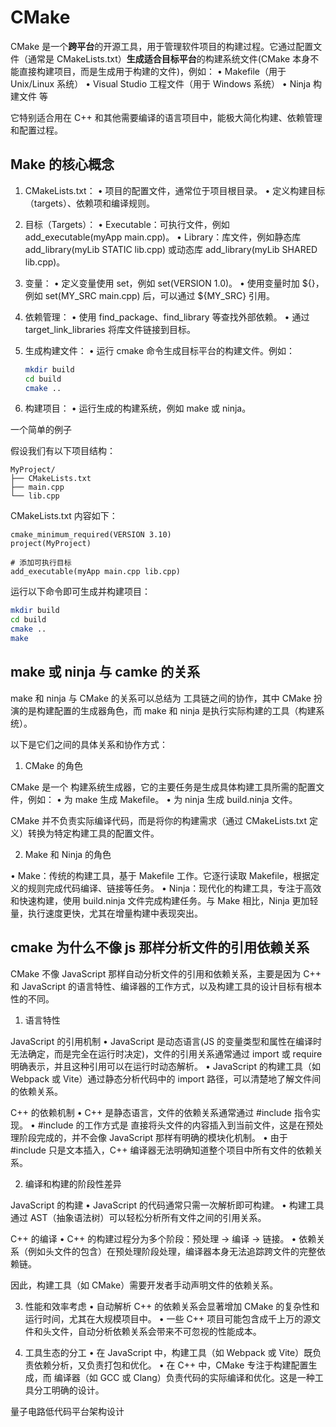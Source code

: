 # CMake

CMake 是一个**跨平台**的开源工具，用于管理软件项目的构建过程。它通过配置文件（通常是 CMakeLists.txt）**生成适合目标平台**的构建系统文件(CMake 本身不能直接构建项目，而是生成用于构建的文件)，例如：
• Makefile（用于 Unix/Linux 系统）
• Visual Studio 工程文件（用于 Windows 系统）
• Ninja 构建文件 等

它特别适合用在 C++ 和其他需要编译的语言项目中，能极大简化构建、依赖管理和配置过程。

## Make 的核心概念

1. CMakeLists.txt：
   • 项目的配置文件，通常位于项目根目录。
   • 定义构建目标（targets）、依赖项和编译规则。
2. 目标（Targets）：
   • Executable：可执行文件，例如 add_executable(myApp main.cpp)。
   • Library：库文件，例如静态库 add_library(myLib STATIC lib.cpp) 或动态库 add_library(myLib SHARED lib.cpp)。
3. 变量：
   • 定义变量使用 set，例如 set(VERSION 1.0)。
   • 使用变量时加 ${}，例如 set(MY_SRC main.cpp) 后，可以通过 ${MY_SRC} 引用。
4. 依赖管理：
   • 使用 find_package、find_library 等查找外部依赖。
   • 通过 target_link_libraries 将库文件链接到目标。
5. 生成构建文件：
   • 运行 cmake 命令生成目标平台的构建文件。例如：

   ```sh
   mkdir build
   cd build
   cmake ..
   ```

6. 构建项目：
   • 运行生成的构建系统，例如 make 或 ninja。

一个简单的例子

假设我们有以下项目结构：

```code
MyProject/
├── CMakeLists.txt
├── main.cpp
└── lib.cpp
```

CMakeLists.txt 内容如下：

```code
cmake_minimum_required(VERSION 3.10)
project(MyProject)

# 添加可执行目标
add_executable(myApp main.cpp lib.cpp)
```

运行以下命令即可生成并构建项目：

```sh
mkdir build
cd build
cmake ..
make
```

## make 或 ninja 与 camke 的关系

make 和 ninja 与 CMake 的关系可以总结为 工具链之间的协作，其中 CMake 扮演的是构建配置的生成器角色，而 make 和 ninja 是执行实际构建的工具（构建系统）。

以下是它们之间的具体关系和协作方式：

1. CMake 的角色

CMake 是一个 构建系统生成器，它的主要任务是生成具体构建工具所需的配置文件，例如：
• 为 make 生成 Makefile。
• 为 ninja 生成 build.ninja 文件。

CMake 并不负责实际编译代码，而是将你的构建需求（通过 CMakeLists.txt 定义）转换为特定构建工具的配置文件。

2. Make 和 Ninja 的角色

• Make：传统的构建工具，基于 Makefile 工作。它逐行读取 Makefile，根据定义的规则完成代码编译、链接等任务。
• Ninja：现代化的构建工具，专注于高效和快速构建，使用 build.ninja 文件完成构建任务。与 Make 相比，Ninja 更加轻量，执行速度更快，尤其在增量构建中表现突出。

## cmake 为什么不像 js 那样分析文件的引用依赖关系

CMake 不像 JavaScript 那样自动分析文件的引用和依赖关系，主要是因为 C++ 和 JavaScript 的语言特性、编译器的工作方式，以及构建工具的设计目标有根本性的不同。

1. 语言特性

JavaScript 的引用机制
• JavaScript 是动态语言(JS 的变量类型和属性在编译时无法确定，而是完全在运行时决定)，文件的引用关系通常通过 import 或 require 明确表示，并且这种引用可以在运行时动态解析。
• JavaScript 的构建工具（如 Webpack 或 Vite）通过静态分析代码中的 import 路径，可以清楚地了解文件间的依赖关系。

C++ 的依赖机制
• C++ 是静态语言，文件的依赖关系通常通过 #include 指令实现。
• #include 的工作方式是 直接将头文件的内容插入到当前文件，这是在预处理阶段完成的，并不会像 JavaScript 那样有明确的模块化机制。
• 由于 #include 只是文本插入，C++ 编译器无法明确知道整个项目中所有文件的依赖关系。

2. 编译和构建的阶段性差异

JavaScript 的构建
• JavaScript 的代码通常只需一次解析即可构建。
• 构建工具通过 AST（抽象语法树）可以轻松分析所有文件之间的引用关系。

C++ 的编译
• C++ 的构建过程分为多个阶段：预处理 -> 编译 -> 链接。
• 依赖关系（例如头文件的包含）在预处理阶段处理，编译器本身无法追踪跨文件的完整依赖链。

因此，构建工具（如 CMake）需要开发者手动声明文件的依赖关系。

3. 性能和效率考虑
   • 自动解析 C++ 的依赖关系会显著增加 CMake 的复杂性和运行时间，尤其在大规模项目中。
   • 一些 C++ 项目可能包含成千上万的源文件和头文件，自动分析依赖关系会带来不可忽视的性能成本。

4. 工具生态的分工
   • 在 JavaScript 中，构建工具（如 Webpack 或 Vite）既负责依赖分析，又负责打包和优化。
   • 在 C++ 中，CMake 专注于构建配置生成，而 编译器（如 GCC 或 Clang）负责代码的实际编译和优化。这是一种工具分工明确的设计。

量子电路低代码平台架构设计
